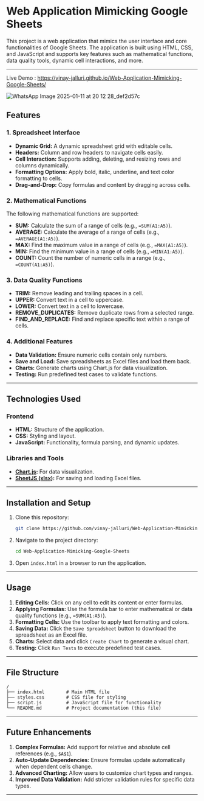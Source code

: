 # Web Application Mimicking Google Sheets
This project is a web application that mimics the user interface and core functionalities of Google Sheets. The application is built using HTML, CSS, and JavaScript and supports key features such as mathematical functions, data quality tools, dynamic cell interactions, and more.

---
Live Demo : https://vinay-jalluri.github.io/Web-Application-Mimicking-Google-Sheets/

![WhatsApp Image 2025-01-11 at 20 12 28_def2d57c](https://github.com/user-attachments/assets/27632d11-48a4-482b-93a3-6528980049d0)
## Features

### 1. Spreadsheet Interface
- **Dynamic Grid:** A dynamic spreadsheet grid with editable cells.
- **Headers:** Column and row headers to navigate cells easily.
- **Cell Interaction:** Supports adding, deleting, and resizing rows and columns dynamically.
- **Formatting Options:** Apply bold, italic, underline, and text color formatting to cells.
- **Drag-and-Drop:** Copy formulas and content by dragging across cells.

### 2. Mathematical Functions
The following mathematical functions are supported:
- **SUM:** Calculate the sum of a range of cells (e.g., `=SUM(A1:A5)`).
- **AVERAGE:** Calculate the average of a range of cells (e.g., `=AVERAGE(A1:A5)`).
- **MAX:** Find the maximum value in a range of cells (e.g., `=MAX(A1:A5)`).
- **MIN:** Find the minimum value in a range of cells (e.g., `=MIN(A1:A5)`).
- **COUNT:** Count the number of numeric cells in a range (e.g., `=COUNT(A1:A5)`).

### 3. Data Quality Functions
- **TRIM:** Remove leading and trailing spaces in a cell.
- **UPPER:** Convert text in a cell to uppercase.
- **LOWER:** Convert text in a cell to lowercase.
- **REMOVE_DUPLICATES:** Remove duplicate rows from a selected range.
- **FIND_AND_REPLACE:** Find and replace specific text within a range of cells.

### 4. Additional Features
- **Data Validation:** Ensure numeric cells contain only numbers.
- **Save and Load:** Save spreadsheets as Excel files and load them back.
- **Charts:** Generate charts using Chart.js for data visualization.
- **Testing:** Run predefined test cases to validate functions.

---

## Technologies Used

### Frontend
- **HTML:** Structure of the application.
- **CSS:** Styling and layout.
- **JavaScript:** Functionality, formula parsing, and dynamic updates.

### Libraries and Tools
- **[Chart.js](https://www.chartjs.org/):** For data visualization.
- **[SheetJS (xlsx)](https://sheetjs.com/):** For saving and loading Excel files.

---

## Installation and Setup

1. Clone this repository:
   ```bash
   git clone https://github.com/vinay-jalluri/Web-Application-Mimicking-Google-Sheets.git
   ```

2. Navigate to the project directory:
   ```bash
   cd Web-Application-Mimicking-Google-Sheets
   ```

3. Open `index.html` in a browser to run the application.

---

## Usage

1. **Editing Cells:** Click on any cell to edit its content or enter formulas.
2. **Applying Formulas:** Use the formula bar to enter mathematical or data quality functions (e.g., `=SUM(A1:A5)`).
3. **Formatting Cells:** Use the toolbar to apply text formatting and colors.
4. **Saving Data:** Click the `Save Spreadsheet` button to download the spreadsheet as an Excel file.
5. **Charts:** Select data and click `Create Chart` to generate a visual chart.
6. **Testing:** Click `Run Tests` to execute predefined test cases.

---

## File Structure

```
/
├── index.html        # Main HTML file
├── styles.css        # CSS file for styling
├── script.js         # JavaScript file for functionality
└── README.md         # Project documentation (this file)
```

---

## Future Enhancements

1. **Complex Formulas:** Add support for relative and absolute cell references (e.g., `$A$1`).
2. **Auto-Update Dependencies:** Ensure formulas update automatically when dependent cells change.
3. **Advanced Charting:** Allow users to customize chart types and ranges.
4. **Improved Data Validation:** Add stricter validation rules for specific data types.

---

